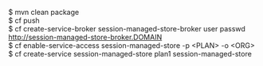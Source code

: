 $ mvn clean package</br>
$ cf push</br>
$ cf create-service-broker session-managed-store-broker user passwd http://session-managed-store-broker.DOMAIN</br>
$ cf enable-service-access session-managed-store -p \<PLAN\> -o \<ORG\></br>
$ cf create-service session-managed-store plan1 session-managed-store
